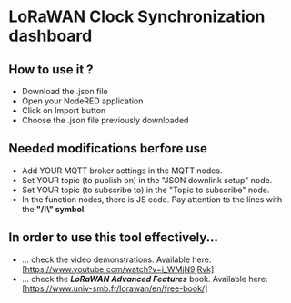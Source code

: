 # LoRaWAN Clock Synchronization dashboard

## How to use it ?
* Download the .json file
* Open your NodeRED application
* Click on Import button
* Choose the .json file previously downloaded

## Needed modifications berfore use
- Add YOUR MQTT broker settings in the MQTT nodes.
- Set YOUR topic (to publish on) in the "JSON downlink setup" node.
- Set YOUR topic (to subscribe to) in the "Topic to subscribe" node.
- In the function nodes, there is JS code. Pay attention to the lines with the **"/!\\" symbol**.

## In order to use this tool effectively...
- ... check the video demonstrations. Available here: [https://www.youtube.com/watch?v=i_WMjN9jRvk]
- ... check the **_LoRaWAN Advanced Features_** book. Available here: [https://www.univ-smb.fr/lorawan/en/free-book/]
